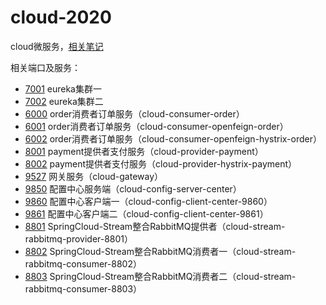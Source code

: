 # cloud-2020
cloud微服务，[相关笔记](https://github.com/chenjun1127/cloud-2020/blob/master/notes.md)

相关端口及服务：
* [7001](http://localhost:7001/) eureka集群一
* [7002](http://localhost:7002/) eureka集群二
* [6000](http://localhost:6000/) order消费者订单服务（cloud-consumer-order）
* [6001](http://localhost:6001/) order消费者订单服务（cloud-consumer-openfeign-order）
* [6002](http://localhost:6002/) order消费者订单服务（cloud-consumer-openfeign-hystrix-order）
* [8001](http://localhost:8001/) payment提供者支付服务（cloud-provider-payment）
* [8002](http://localhost:8002/) payment提供者支付服务（cloud-provider-hystrix-payment）
* [9527](http://localhost:9527/) 网关服务（cloud-gateway）
* [9850](http://localhost:9850/) 配置中心服务端（cloud-config-server-center）
* [9860](http://localhost:9860/) 配置中心客户端一（cloud-config-client-center-9860）
* [9861](http://localhost:9861/) 配置中心客户端二（cloud-config-client-center-9861）
* [8801](http://localhost:8801/) SpringCloud-Stream整合RabbitMQ提供者（cloud-stream-rabbitmq-provider-8801）
* [8802](http://localhost:8802/) SpringCloud-Stream整合RabbitMQ消费者一（cloud-stream-rabbitmq-consumer-8802）
* [8803](http://localhost:8803/) SpringCloud-Stream整合RabbitMQ消费者二（cloud-stream-rabbitmq-consumer-8803）
